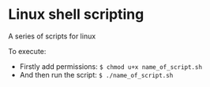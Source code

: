 # Linux shell scripting

A series of scripts for linux

To execute:
* Firstly add permissions: ```$ chmod u+x name_of_script.sh``` <br>
* And then run the script: ```$ ./name_of_script.sh```
